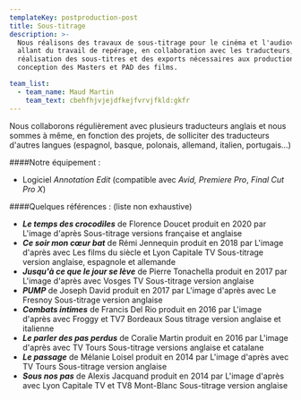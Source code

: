 ```yaml
---
templateKey: postproduction-post
title: Sous-titrage
description: >-
  Nous réalisons des travaux de sous-titrage pour le cinéma et l'audiovisuel
  allant du travail de repérage, en collaboration avec les traducteurs, à la
  réalisation des sous-titres et des exports nécessaires aux productions pour la
  conception des Masters et PAD des films.

team_list:
  - team_name: Maud Martin
    team_text: cbehfhjvjejdfkejfvrvjfkld:gkfr
---
```


Nous collaborons régulièrement avec plusieurs traducteurs anglais et nous sommes à même, en fonction des projets, de solliciter des traducteurs d'autres langues (espagnol, basque, polonais, allemand, italien, portugais...)

####Notre équipement :

- Logiciel _Annotation Edit_ (compatible avec _Avid,_ _Premiere Pro_, _Final Cut Pro X_)

####Quelques références :
(liste non exhaustive)

- _**Le temps des crocodiles**_ de Florence Doucet produit en 2020 par L'image d'après Sous-titrage versions française et anglaise
- _**Ce soir mon cœur bat**_ de Rémi Jennequin produit en 2018 par L'image d'après avec Les films du siècle et Lyon Capitale TV Sous-titrage version anglaise, espagnole et allemande
- _**Jusqu'à ce que le jour se lève**_ de Pierre Tonachella produit en 2017 par L'image d'après avec Vosges TV Sous-titrage version anglaise
- _**PUMP**_ de Joseph David produit en 2017 par L'image d'après avec Le Fresnoy Sous-titrage version anglaise
- _**Combats intimes**_ de Francis Del Rio produit en 2016 par L'image d'après avec Froggy et TV7 Bordeaux Sous titrage version anglaise et italienne
- _**Le parler des pas perdus**_ de Coralie Martin produit en 2016 par L'image d'après avec TV Tours Sous-titrage versions anglaise et catalane
- _**Le passage**_ de Mélanie Loisel produit en 2014 par L'image d'après avec TV Tours Sous-titrage version anglaise
- _**Sous nos pas**_ de Alexis Jacquand produit en 2014 par L'image d'après avec Lyon Capitale TV et TV8 Mont-Blanc Sous-titrage version anglaise
